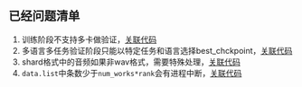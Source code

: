 ## 已经问题清单


1. 训练阶段不支持多卡做验证，[关联代码](../whispering/bin/train.py#L176)
2. 多语言多任务验证阶段只能以特定任务和语言选择best_chckpoint，[关联代码](../whispering/utils/executor.py#L193)
3. shard格式中的音频如果非wav格式，需要特殊处理，[关联代码](../whispering/dataset/processor.py#L80)
3. `data.list`中条数少于`num_works*rank`会有进程中断，[关联代码](../whispering/dataset/dataset.py#L72)
